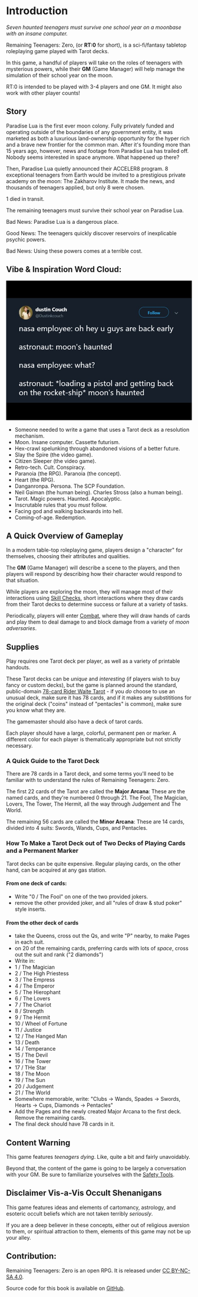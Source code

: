 # Introduction

_Seven haunted teenagers must survive one school year on a moonbase with an insane computer._

Remaining Teenagers: Zero, (or **RT:0** for short), is a sci-fi/fantasy tabletop roleplaying game played with Tarot decks.

In this game, a handful of players will take on the roles of teenagers with mysterious powers,
while their **GM** (Game Manager) will help manage the simulation of their school year on the moon.

RT:0 is intended to be played with 3-4 players and one GM.
It might also work with other player counts!

## Story

Paradise Lua is the first ever moon colony. Fully privately funded and operating outside of the
boundaries of any government entity,  it was marketed as both a luxurious
land-ownership opportunity for the hyper rich and a brave new frontier for the common man.
After it's founding more than 15 years ago, however, news and footage from Paradise Lua has trailed off.
Nobody seems interested in space anymore. What happened up there?

Then, Paradise Lua quietly announced their ACCELER8 program. 8 exceptional teenagers from Earth would
be invited to a prestigious private academy on the moon: The Zakharov Institute.
It made the news, and thousands of teenagers applied, but only 8 were chosen.

1 died in transit.

The remaining teenagers must survive their school year on Paradise Lua.

Bad News: Paradise Lua is a dangerous place.

Good News: The teenagers quickly discover reservoirs of inexplicable psychic powers.

Bad News: Using these powers comes at a terrible cost.

## Vibe & Inspiration Word Cloud:

![moon's haunted](../images/moonhaunted.jpg)

* Someone needed to write a game that uses a Tarot deck as a resolution mechanism.
* Moon. Insane computer. Cassette futurism.
* Hex-crawl spelunking through abandoned visions of a better future.
* Slay the Spire (the video game).
* Citizen Sleeper (the video game).
* Retro-tech. Cult. Conspiracy.
* Paranoia (the RPG). Paranoia (the concept).
* Heart (the RPG).
* Danganronpa. Persona. The SCP Foundation.
* Neil Gaiman (the human being). Charles Stross (also a human being).
* Tarot. Magic powers. Haunted. Apocalyptic.
* Inscrutable rules that you _must_ follow.
* Facing god and walking backwards into hell.
* Coming-of-age. Redemption.

## A Quick Overview of Gameplay

In a modern table-top roleplaying game, players design a "character" for themselves, choosing their attributes and qualities.

The **GM** (Game Manager) will describe a scene to the players, and then players will respond by describing
how their character would respond to that situation.

While players are exploring the moon, they will manage most of their interactions using [Skill Checks](./skill_checks.md),
short interactions where they draw cards from their Tarot decks to determine success or failure at a variety of tasks.

Periodically, players will enter [Combat](./combat.md), where they will draw hands of cards and play them to
deal damage to and block damage from a variety of _moon adversaries_.

## Supplies

Play requires one Tarot deck per player, as well as a variety of printable handouts.

These Tarot decks can be _unique_ and _interesting_ (if players wish to buy fancy or custom decks),
but the game is planned around the standard, public-domain
[78-card Rider Waite Tarot](https://en.wikipedia.org/wiki/Rider%E2%80%93Waite_Tarot) -
if you _do_ choose to use an unusual deck, make sure it has 78 cards, and if it makes any substititions for the original deck
("coins" instead of "pentacles" is common), make sure you know what they are.

The gamemaster should also have a deck of tarot cards.

Each player should have a large, colorful, permanent pen or marker.
A different color for each player is thematically appropriate but not strictly necessary.

### A Quick Guide to the Tarot Deck

There are 78 cards in a Tarot deck, and some terms you'll need to be familiar with to understand
the rules of Remaining Teenagers: Zero.

The first 22 cards of the Tarot are called the **Major Arcana**: These are the named cards, and they're
numbered 0 through 21. The Fool, The Magician, Lovers, The Tower, The Hermit, all the way through Judgement
and The World.

The remaining 56 cards are called the **Minor Arcana**: These are 14 cards, divided into 4 suits: Swords,
Wands, Cups, and Pentacles.

### How To Make a Tarot Deck out of Two Decks of Playing Cards and a Permanent Marker

Tarot decks can be quite expensive. Regular playing cards, on the other hand, can be acquired at
any gas station.

#### From one deck of cards:
* Write "0 / The Fool" on one of the two provided jokers.
* remove the other provided joker, and all "rules of draw & stud poker" style inserts.

#### From the other deck of cards
* take the Queens, cross out the Qs, and write "P" nearby, to make Pages in each suit.
* on 20 of the remaining cards, preferring cards with lots of _space_, cross out the suit and rank ("2 diamonds")
* Write in:
* 1 / The Magician
* 2 / The High Priestess
* 3 / The Empress
* 4 / The Emperor
* 5 / The Hierophant
* 6 / The Lovers
* 7 / The Chariot
* 8 / Strength
* 9 / The Hermit
* 10 / Wheel of Fortune
* 11 / Justice
* 12 / The Hanged Man
* 13 / Death
* 14 / Temperance
* 15 / The Devil
* 16 / The Tower
* 17 / THe Star
* 18 / The Moon
* 19 / The Sun
* 20 / Judgement
* 21 / The World
* Somewhere memorable, write: "Clubs -> Wands, Spades -> Swords, Hearts -> Cups, Diamonds -> Pentacles"
* Add the Pages and the newly created Major Arcana to the first deck. Remove the remaining cards.
* The final deck should have 78 cards in it.

## Content Warning

This game features _teenagers dying_. Like, quite a bit and fairly unavoidably.

Beyond that, the content of the game is going to be largely a conversation with
your GM. Be sure to familiarize yourselves with the [Safety Tools](./safety.md).

## Disclaimer Vis-a-Vis Occult Shenanigans

This game features ideas and elements of cartomancy, astrology, and esoteric
occult beliefs which are not taken terribly _seriously_.

If you are a deep believer in these concepts, either out of religious aversion
to them, or spiritual attraction to them, elements of this game may not
be up your alley.

## Contribution:

Remaining Teenagers: Zero is an open RPG.
It is released under [CC BY-NC-SA 4.0](https://creativecommons.org/licenses/by-nc-sa/4.0/).

Source code for this book is available on [GitHub](https://github.com/cube-drone/rt0).